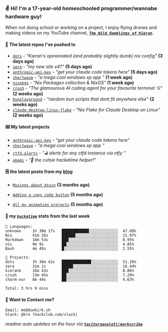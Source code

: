 ### ✌️ Hi! I'm a 17-year-old homeschooled programmer/wannabe hardware guy!

When not doing school or working on a project, I enjoy flying drones and making videos on my YouTube channel, [**_`The Wild Ramblings of Kieran`_**](https://youtube.com/@kieran.rambles).

#### 👷 The latest repos I've pushed to

- [`dots`](https://github.com/taciturnaxolotl/dots) - _"Kieran's opinionated (and probably slightly dumb) nix config"_ **(3 days ago)**
- [`zera`](https://github.com/taciturnaxolotl/zera) - _"my new site v4?"_ **(5 days ago)**
- [`anthropic-api-key`](https://github.com/taciturnaxolotl/anthropic-api-key) - _"get your claude code tokens here"_ **(5 days ago)**
- [`shortwave`](https://github.com/taciturnaxolotl/shortwave) - _"a mega cool windows xp app "_ **(1 week ago)**
- [`nixpkgs`](https://github.com/NixOS/nixpkgs) - _"Nix Packages collection & NixOS"_ **(1 week ago)**
- [`crush`](https://github.com/charmbracelet/crush) - _"The glamourous AI coding agent for your favourite terminal 💘"_ **(2 weeks ago)**
- [`bunplayground`](https://github.com/taciturnaxolotl/bunplayground) - _"random bun scripts that dont fit anywhere else"_ **(2 weeks ago)**
- [`claude-desktop-linux-flake`](https://github.com/k3d3/claude-desktop-linux-flake) - _"Nix Flake for Claude Desktop on Linux"_ **(2 weeks ago)**

#### ⌨️ My latest projects

- [`anthropic-api-key`](https://github.com/taciturnaxolotl/anthropic-api-key) - _"get your claude code tokens here"_
- [`shortwave`](https://github.com/taciturnaxolotl/shortwave) - _"a mega cool windows xp app "_
- [`ctfd-alerts`](https://github.com/taciturnaxolotl/ctfd-alerts) - _"⛳ alerts for any ctfd instance via ntfy "_
- [`akami`](https://github.com/taciturnaxolotl/akami) - _"🌷 the cutsie hackatime helper!"_

#### 🗒️ the latest posts from my [blog](https://dunkirk.sh)

- [`Musings about Atuin`](https://dunkirk.sh/blog/atuin/) **(3 months ago)**

- [`Adding a copy code button`](https://dunkirk.sh/blog/adding-a-copy-button/) **(5 months ago)**

- [`All my animation projects`](https://dunkirk.sh/blog/my-animations/) **(5 months ago)**



#### 📡 my [_`hackatime`_](https://waka.hackclub.com) stats from the last week

```text
💾 Languages:
unknown     1h 30m 17s   ████████████░░░░░░░░░░░░░  47.88%
Nix         41m 26s      ██████░░░░░░░░░░░░░░░░░░░  21.97%
Markdown    16m 53s      ███░░░░░░░░░░░░░░░░░░░░░░  8.95%
nix         9m 9s        ██░░░░░░░░░░░░░░░░░░░░░░░  4.85%
Bash        4m 49s       █░░░░░░░░░░░░░░░░░░░░░░░░  2.55%

💼 Projects:
dots        1h 36m 42s   █████████████░░░░░░░░░░░░  51.26%
zera        31m 1s       █████░░░░░░░░░░░░░░░░░░░░  16.44%
kierank     16m 43s      ███░░░░░░░░░░░░░░░░░░░░░░  8.86%
crush       13m 45s      ██░░░░░░░░░░░░░░░░░░░░░░░  7.29%
charm-nur   8m 44s       ██░░░░░░░░░░░░░░░░░░░░░░░  4.63%

Total: 3 hrs 9 mins
```

#### 📮 Want to Contact me?

```text
Email: me@dunkirk.sh
Slack: @krn (hackclub.com/slack)
```

_readme auto updates on the hour via [**`taciturnaxolotl/markscribe`**](https://github.com/taciturnaxolotl/markscribe)_

